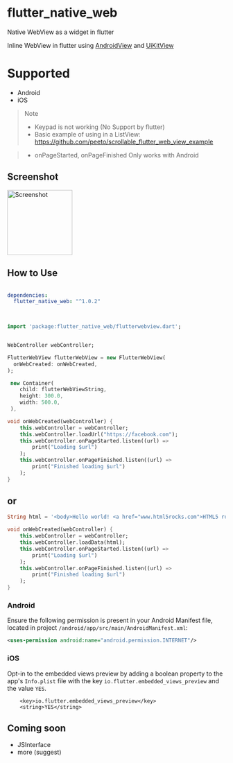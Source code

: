 # flutter_native_web

Native WebView as a widget in flutter

Inline WebView in flutter using [AndroidView](https://docs.flutter.io/flutter/widgets/AndroidView-class.html) and [UiKitView](https://docs.flutter.io/flutter/widgets/UiKitView-class.html)

# Supported

* Android
* iOS


> Note
> * Keypad is not working (No Support by flutter)
> * Basic example of using in a ListView: https://github.com/peeto/scrollable_flutter_web_view_example

> * onPageStarted, onPageFinished Only works with Android

## Screenshot

<img src="https://github.com/PonnamKarthik/FlutterWebView/raw/master/screenshots/1.png" alt="Screenshot" style="width:150px;"/>


## How to Use

```yaml

dependencies:
  flutter_native_web: "^1.0.2"
  
```

```dart

import 'package:flutter_native_web/flutterwebview.dart';

```
```dart

WebController webController;

FlutterWebView flutterWebView = new FlutterWebView(
  onWebCreated: onWebCreated,
);
```
```dart
 new Container(
    child: flutterWebViewString,
    height: 300.0,
    width: 500.0,
 ),
 ```
 ```dart
 void onWebCreated(webController) {
     this.webController = webController;
     this.webController.loadUrl("https://facebook.com");
     this.webController.onPageStarted.listen((url) =>
         print("Loading $url")
     );
     this.webController.onPageFinished.listen((url) =>
         print("Finished loading $url")
     );
 }
```

## or

 ```dart
 String html = '<body>Hello world! <a href="www.html5rocks.com">HTML5 rocks!';

 void onWebCreated(webController) {
     this.webController = webController;
     this.webController.loadData(html);
     this.webController.onPageStarted.listen((url) =>
         print("Loading $url")
     );
     this.webController.onPageFinished.listen((url) =>
         print("Finished loading $url")
     );
 }
```


### Android

Ensure the following permission is present in your Android Manifest file, located in project `/android/app/src/main/AndroidManifest.xml`:

```xml
<uses-permission android:name="android.permission.INTERNET"/>
```

### iOS

Opt-in to the embedded views preview by adding a boolean property to the app's `Info.plist` file
with the key `io.flutter.embedded_views_preview` and the value `YES`.

```plist
	<key>io.flutter.embedded_views_preview</key>
	<string>YES</string>
```



## Coming soon

* JSInterface
* more (suggest)
